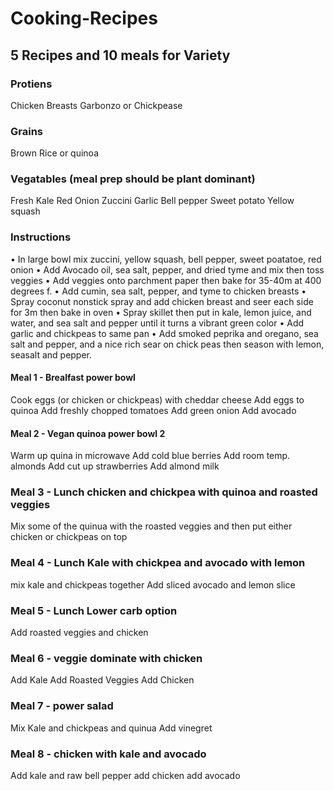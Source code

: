 # Cooking-Recipes

## 5 Recipes and 10 meals for Variety
### Protiens
Chicken Breasts
Garbonzo or Chickpease

### Grains
Brown Rice or quinoa 

### Vegatables (meal prep should be plant dominant)
Fresh Kale
Red Onion
Zuccini
Garlic
Bell pepper
Sweet potato
Yellow squash

### Instructions
• In large bowl mix zuccini, yellow squash, bell pepper, sweet poatatoe, red onion
• Add Avocado oil, sea salt, pepper, and dried tyme and mix then toss veggies
• Add veggies onto parchment paper then bake for 35-40m at 400 degrees f.
• Add cumin, sea salt, pepper, and tyme  to chicken breasts
• Spray coconut nonstick spray and add chicken breast and seer each side for 3m then bake in oven
• Spray skillet then put in kale, lemon juice, and water, and sea salt and pepper until it turns a vibrant green color
• Add garlic and chickpeas to same pan
• Add smoked peprika and oregano, sea salt and pepper, and a nice rich sear on chick peas then season with lemon, seasalt and pepper.

#### Meal 1 - Brealfast power bowl
Cook eggs (or chicken or chickpeas) with cheddar cheese
Add eggs to quinoa
Add freshly chopped tomatoes
Add green onion
Add avocado

#### Meal 2 - Vegan quinoa power bowl 2
Warm up quina in microwave
Add cold blue berries
Add room temp. almonds
Add cut up strawberries
Add almond milk

### Meal 3 - Lunch chicken and chickpea with quinoa and roasted veggies
Mix some of the quinua with the roasted veggies and then put either chicken or chickpeas on top

### Meal 4 - Lunch Kale with chickpea and avocado with lemon
mix kale and chickpeas together
Add sliced avocado and lemon slice

### Meal 5 - Lunch Lower carb option
Add roasted veggies and chicken

### Meal 6 - veggie dominate with chicken
Add Kale
Add Roasted Veggies
Add Chicken

### Meal 7 - power salad
Mix Kale and chickpeas and quinua
Add vinegret 

### Meal 8 - chicken with kale and avocado
Add kale and raw bell pepper
add chicken
add avocado

